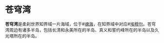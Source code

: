 # 苍穹湾
**苍穹湾**是柔刹世界知界域一片海域，位于#[魂海](locations/sea-of-souls)，在知界域中对应#[埃穆尔](locations/emul)。苍穹湾周边有诸多半岛，包括长清和永美所在的半岛、真义和誓约峰所在的半岛以及久光塔所在的半岛。
